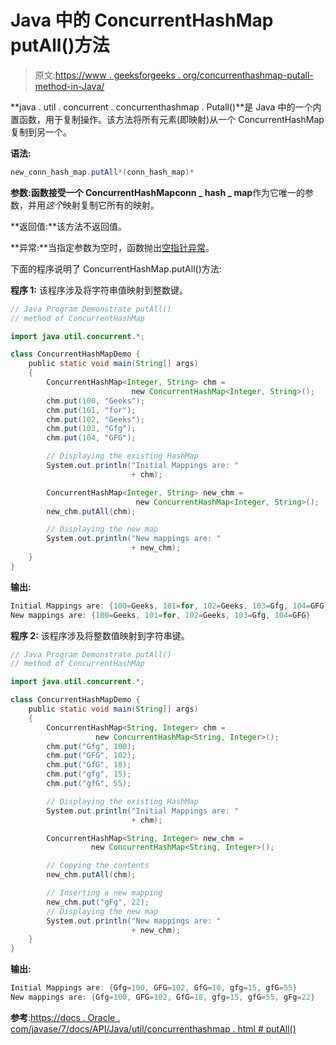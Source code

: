# Java 中的 ConcurrentHashMap putAll()方法

> 原文:[https://www . geeksforgeeks . org/concurrenthashmap-putall-method-in-Java/](https://www.geeksforgeeks.org/concurrenthashmap-putall-method-in-java/)

**java . util . concurrent . concurrenthashmap . Putall()**是 Java 中的一个内置函数，用于复制操作。该方法将所有元素(即映射)从一个 ConcurrentHashMap 复制到另一个。

**语法:**

```java
new_conn_hash_map.putAll*(conn_hash_map)*
```

**参数:**函数接受一个 ConcurrentHashMap**conn _ hash _ map**作为它唯一的参数，并用*这个*映射复制它所有的映射。

**返回值:**该方法不返回值。

**异常:**当指定参数为空时，函数抛出[空指针异常](https://docs.oracle.com/javase/7/docs/api/java/lang/NullPointerException.html)。

下面的程序说明了 ConcurrentHashMap.putAll()方法:

**程序 1:** 该程序涉及将字符串值映射到整数键。

```java
// Java Program Demonstrate putAll()
// method of ConcurrentHashMap 

import java.util.concurrent.*;

class ConcurrentHashMapDemo {
    public static void main(String[] args)
    {
        ConcurrentHashMap<Integer, String> chm = 
                           new ConcurrentHashMap<Integer, String>();
        chm.put(100, "Geeks");
        chm.put(101, "for");
        chm.put(102, "Geeks");
        chm.put(103, "Gfg");
        chm.put(104, "GFG");

        // Displaying the existing HashMap
        System.out.println("Initial Mappings are: "
                           + chm);

        ConcurrentHashMap<Integer, String> new_chm = 
                            new ConcurrentHashMap<Integer, String>();
        new_chm.putAll(chm);

        // Displaying the new map
        System.out.println("New mappings are: "
                           + new_chm);
    }
}
```

**输出:**

```java
Initial Mappings are: {100=Geeks, 101=for, 102=Geeks, 103=Gfg, 104=GFG}
New mappings are: {100=Geeks, 101=for, 102=Geeks, 103=Gfg, 104=GFG}

```

**程序 2:** 该程序涉及将整数值映射到字符串键。

```java
// Java Program Demonstrate putAll()
// method of ConcurrentHashMap 

import java.util.concurrent.*;

class ConcurrentHashMapDemo {
    public static void main(String[] args)
    {
        ConcurrentHashMap<String, Integer> chm = 
                   new ConcurrentHashMap<String, Integer>();
        chm.put("Gfg", 100);
        chm.put("GFG", 102);
        chm.put("GfG", 18);
        chm.put("gfg", 15);
        chm.put("gfG", 55);

        // Displaying the existing HashMap
        System.out.println("Initial Mappings are: "
                           + chm);

        ConcurrentHashMap<String, Integer> new_chm = 
                  new ConcurrentHashMap<String, Integer>();

        // Copying the contents
        new_chm.putAll(chm);

        // Inserting a new mapping
        new_chm.put("gFg", 22);
        // Displaying the new map
        System.out.println("New mappings are: "
                           + new_chm);
    }
}
```

**输出:**

```java
Initial Mappings are: {Gfg=100, GFG=102, GfG=18, gfg=15, gfG=55}
New mappings are: {Gfg=100, GFG=102, GfG=18, gfg=15, gfG=55, gFg=22}

```

**参考**:[https://docs . Oracle . com/javase/7/docs/API/Java/util/concurrenthashmap . html # putAll()](https://docs.oracle.com/javase/7/docs/api/java/util/concurrent/ConcurrentHashMap.html#putAll(java.util.Map))